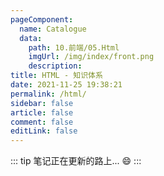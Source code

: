```yaml
---
pageComponent: 
  name: Catalogue
  data: 
    path: 10.前端/05.Html
    imgUrl: /img/index/front.png
    description: 
title: HTML - 知识体系
date: 2021-11-25 19:38:21
permalink: /html/
sidebar: false
article: false
comment: false
editLink: false
---
```


::: tip
笔记正在更新的路上... :smile:
:::